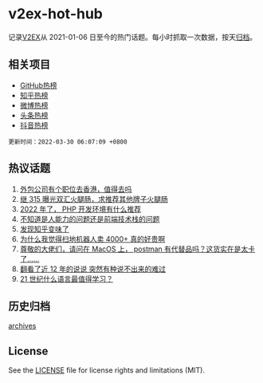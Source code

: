 # v2ex-hot-hub

 记录[V2EX](https://www.v2ex.com/)从 2021-01-06 日至今的热门话题。每小时抓取一次数据，按天[归档](archives)。
 
 ## 相关项目

- [GitHub热榜](https://github.com/lonnyzhang423/github-hot-hub)
- [知乎热榜](https://github.com/lonnyzhang423/zhihu-hot-hub)
- [微博热榜](https://github.com/lonnyzhang423/weibo-hot-hub)
- [头条热榜](https://github.com/lonnyzhang423/toutiao-hot-hub)
- [抖音热榜](https://github.com/lonnyzhang423/douyin-hot-hub)


 `更新时间：2022-03-30 06:07:09 +0800`

## 热议话题

1. [外包公司有个职位去香港，值得去吗](https://www.v2ex.com/t/843541)
1. [继 315 曝光双汇火腿肠，求推荐其他牌子火腿肠](https://www.v2ex.com/t/843531)
1. [2022 年了， PHP 开发环境有什么推荐](https://www.v2ex.com/t/843525)
1. [不知道是人能力的问题还是前端技术栈的问题](https://www.v2ex.com/t/843599)
1. [发现知乎变味了](https://www.v2ex.com/t/843603)
1. [为什么我觉得扫地机器人卖 4000+ 真的好贵啊](https://www.v2ex.com/t/843546)
1. [尊敬的大佬们，请问在 MacOS 上， postman 有代替品吗？这货实在是太卡了……](https://www.v2ex.com/t/843621)
1. [翻看了近 12 年的说说 突然有种说不出来的难过](https://www.v2ex.com/t/843534)
1. [21 世纪什么语言最值得学习？](https://www.v2ex.com/t/843536)

## 历史归档

[archives](archives)

## License

See the [LICENSE](LICENSE) file for license rights and limitations (MIT).
